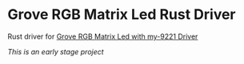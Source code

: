 # Grove RGB Matrix Led Rust Driver

Rust driver for [Grove RGB Matrix Led with my-9221 Driver](https://wiki.seeedstudio.com/Grove-RGB_LED_Matrix_w-Driver/)

*This is an early stage project*
